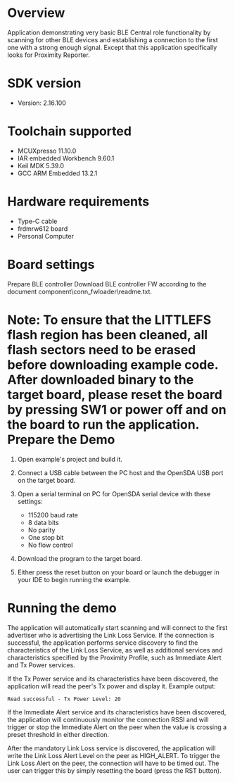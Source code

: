 Overview
========
Application demonstrating very basic BLE Central role functionality by scanning for other BLE devices and establishing a connection to the first one with a strong enough signal.
Except that this application specifically looks for Proximity Reporter.


SDK version
===========
- Version: 2.16.100

Toolchain supported
===================
- MCUXpresso  11.10.0
- IAR embedded Workbench  9.60.1
- Keil MDK  5.39.0
- GCC ARM Embedded  13.2.1

Hardware requirements
=====================
- Type-C cable
- frdmrw612 board
- Personal Computer

Board settings
==============

Prepare BLE controller
Download BLE controller FW according to the document component\conn_fwloader\readme.txt.

Note:
To ensure that the LITTLEFS flash region has been cleaned,
all flash sectors need to be erased before downloading example code.
After downloaded binary to the target board, 
please reset the board by pressing SW1 or power off and on the board to run the application.
Prepare the Demo
================

1.  Open example's project and build it.

2.  Connect a USB cable between the PC host and the OpenSDA USB port on the target board.

3.  Open a serial terminal on PC for OpenSDA serial device with these settings:
    - 115200 baud rate
    - 8 data bits
    - No parity
    - One stop bit
    - No flow control

4.  Download the program to the target board.

5.  Either press the reset button on your board or launch the debugger in your IDE to begin running the example.

Running the demo
================
The application will automatically start scanning and will connect to the first advertiser who is advertising the Link Loss Service. If the connection is successful, the application performs service discovery to find the characteristics of the Link Loss Service, as well as additional services and characteristics specified by the Proximity Profile, such as Immediate Alert and Tx Power services.

If the Tx Power service and its characteristics have been discovered, the application will read the peer's Tx power and display it. Example output:
~~~~~~~~~~~~~~~~~~~~~~~~~~~~~~~~~~~
Read successful - Tx Power Level: 20
~~~~~~~~~~~~~~~~~~~~~~~~~~~~~~~~~~~

If the Immediate Alert service and its characteristics have been discovered, the application will continuously monitor the connection RSSI and will trigger or stop the Immediate Alert on the peer when the value is crossing a preset threshold in either direction.

After the mandatory Link Loss service is discovered, the application will write the Link Loss Alert Level on the peer as HIGH_ALERT. To trigger the Link Loss Alert on the peer, the connection will have to be timed out. The user can trigger this by simply resetting the board (press the RST button).
